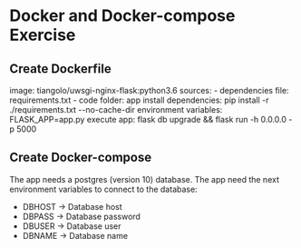 # Docker and Docker-compose Exercise

## Create Dockerfile

image: tiangolo/uwsgi-nginx-flask:python3.6
sources:
    - dependencies file: requirements.txt
    - code folder: app
install dependencies: pip install -r ./requirements.txt --no-cache-dir
environment variables: FLASK_APP=app.py
execute app: flask db upgrade && flask run -h 0.0.0.0 -p 5000

## Create Docker-compose

The app needs a postgres (version 10) database. The app need the next environment variables to connect to the database:

- DBHOST  -> Database host
- DBPASS  -> Database password
- DBUSER  -> Database user
- DBNAME  -> Database name